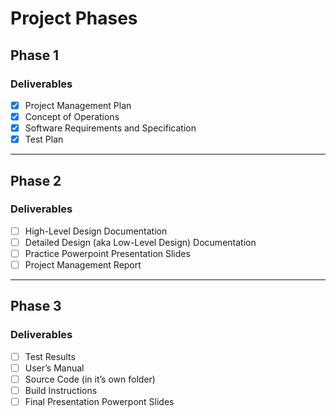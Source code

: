 # Project Phases

## Phase 1
### Deliverables
- [X] Project Management Plan
- [X] Concept of Operations
- [X] Software Requirements and Specification
- [X] Test Plan

--------------------

## Phase 2
### Deliverables
- [ ] High-Level Design Documentation
- [ ] Detailed Design (aka Low-Level Design) Documentation
- [ ] Practice Powerpoint Presentation Slides
- [ ] Project Management Report

--------------------

## Phase 3 
### Deliverables
- [ ] Test Results
- [ ] User’s Manual 
- [ ] Source Code (in it’s own folder)
- [ ] Build Instructions
- [ ] Final Presentation Powerpont Slides
